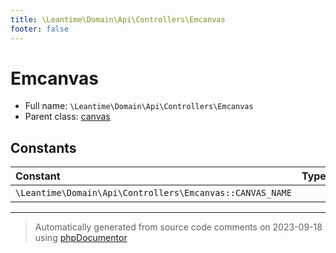 ```yaml
---
title: \Leantime\Domain\Api\Controllers\Emcanvas
footer: false
---
```


# Emcanvas





* Full name: `\Leantime\Domain\Api\Controllers\Emcanvas`
* Parent class: [canvas](../../../../../classes.md)



## Constants

| Constant | Type | Value |
|:---      |:---  |:---   |
|`\Leantime\Domain\Api\Controllers\Emcanvas::CANVAS_NAME`||&#039;em&#039;|



---
> Automatically generated from source code comments on 2023-09-18 using [phpDocumentor](http://www.phpdoc.org/)
